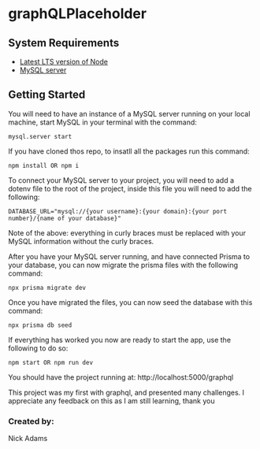 # graphQLPlaceholder

## System Requirements
- [Latest LTS version of Node]("https://nodejs.org/en/download")
- [MySQL server]("https://dev.mysql.com/downloads/mysql/")

## Getting Started

You will need to have an instance of a MySQL server running on your local machine, start MySQL in your terminal with the command: 
```
mysql.server start
```
If you have cloned thos repo, to insatll all the packages run this command:
```
npm install OR npm i
```
To connect your MySQL server to your project, you will need to add a dotenv file to the root of the project, inside this file you will need to add the following: 
```
DATABASE_URL="mysql://{your username}:{your domain}:{your port number}/{name of your database}"
```
Note of the above: everything in curly braces must be replaced with your MySQL information without the curly braces.


After you have your MySQL server running, and have connected Prisma to your database, you can now migrate the prisma files with the following command:
```
npx prisma migrate dev 
```
Once you have migrated the files, you can now seed the database with this command: 
```
npx prisma db seed
```

If everything has worked you now are ready to start the app, use the following to do so:
```
npm start OR npm run dev
```

You should have the project running at: http://localhost:5000/graphql

This project was my first with graphql, and presented many challenges. I appreciate any feedback on this as I am still learning, thank you

### Created by:
Nick Adams

